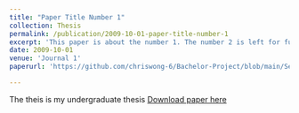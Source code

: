 ```yaml
---
title: "Paper Title Number 1"
collection: Thesis
permalink: /publication/2009-10-01-paper-title-number-1
excerpt: 'This paper is about the number 1. The number 2 is left for future work.'
date: 2009-10-01
venue: 'Journal 1'
paperurl: 'https://github.com/chriswong-6/Bachelor-Project/blob/main/ServerlessComputing_WangHaocheng.pdf'

---
```

The theis is my undergraduate thesis
[Download paper here]([http://academicpages.github.io/files/paper1.pdf](https://github.com/chriswong-6/Bachelor-Project/blob/main/ServerlessComputing_WangHaocheng.pdf))

